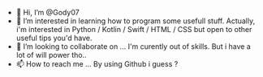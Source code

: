 - 👋 Hi, I’m @Gody07
- 👀 I’m interested in learning how to program some usefull stuff.
Actually, i'm interested in Python / Kotlin / Swift / HTML / CSS but open to other useful tips you'd have.
- 💞️ I’m looking to collaborate on ... I'm curently out of skills. But i have a lot of will power tho..
- 📫 How to reach me ... By using Github i guess ?

<!---
Gody07/Gody07 is a ✨ special ✨ repository because its `README.md` (this file) appears on your GitHub profile.
You can click the Preview link to take a look at your changes.
--->
